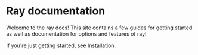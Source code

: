 # Ray documentation
Welcome to the ray docs! This site contains a few guides for getting started as well as documentation for options and features of ray!

If you're just getting started, see Installation.